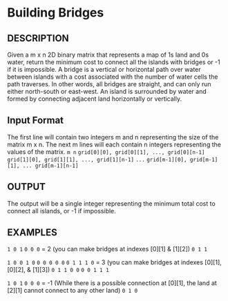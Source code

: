# Building Bridges
## DESCRIPTION
Given a m x n 2D binary matrix that represents a map of 1s land and 0s water, return the minimum cost to connect all the islands with bridges or -1 if it is impossible.  A bridge is a vertical or horizontal path over water between islands with a cost associated with the number of water cells the path traverses.  In other words, all bridges are straight, and can only run either north-south or east-west.  An island is surrounded by water and formed by connecting adjacent land horizontally or vertically.

## Input Format
The first line will contain two integers m and n representing the size of the matrix m x n. The next m lines will each contain n integers representing the values of the matrix.
`m n`
`grid[0][0], grid[0][1], ..., grid[0][n-1]`
`grid[1][0], grid[1][1], ..., grid[1][n-1]`
`...`
`grid[m-1][0], grid[m-1][1], ... grid[m-1][n-1]`


## OUTPUT
The output will be a single integer representing the minimum total cost to connect all islands, or -1 if impossible.

## EXAMPLES

`1 0 1`
`0 0 0`  = 2 (you can make bridges at indexes [0][1] & [1][2])
`0 1 1`

`1 0 0 1 0`
`0 0 0 0 0`
`0 1 1 1 0` = 3 (you can make bridges at indexes [0][1], [0][2], & [1][3])
`0 1 1 0 0`
`0 0 1 1 1`

`1 0 1`
`0 0 0` = -1 (While there is a possible connection at [0][1], the land at [2][1] cannot connect to any other land)
`0 1 0`
